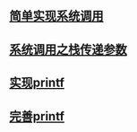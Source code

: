 ## [简单实现系统调用](./simple-system-calls)

## [系统调用之栈传递参数](./simple-system-calls-stack)

## [实现printf](./implement-printf)

## [完善printf](./improve-printf)
